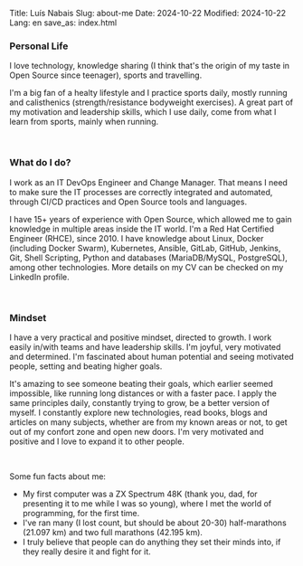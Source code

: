 Title: Luís Nabais
Slug: about-me
Date: 2024-10-22
Modified: 2024-10-22
Lang: en
save_as: index.html

### Personal Life
I love technology, knowledge sharing (I think that's the origin of my taste in Open Source since teenager), sports and travelling.

I'm a big fan of a healty lifestyle and I practice sports daily, mostly running and calisthenics (strength/resistance bodyweight exercises).
A great part of my motivation and leadership skills, which I use daily, come from what I learn from sports, mainly when running.


<br />

### What do I do?

I work as an IT DevOps Engineer and Change Manager. That means I need to make sure the IT processes are correctly integrated and automated, through CI/CD practices and Open Source tools and languages.

I have 15+ years of experience with Open Source, which allowed me to gain knowledge in multiple areas inside the IT world.
I'm a Red Hat Certified Engineer (RHCE), since 2010.
I have knowledge about Linux, Docker (including Docker Swarm), Kubernetes, Ansible, GitLab, GitHub, Jenkins, Git, Shell Scripting, Python and databases (MariaDB/MySQL, PostgreSQL), among other technologies.
More details on my CV can be checked on my LinkedIn profile.

<br />

### Mindset
I have a very practical and positive mindset, directed to growth. I work easily in/with teams and have leadership skills. I'm joyful, very motivated and determined.
I'm fascinated about human potential and seeing motivated people, setting and beating higher goals.

It's amazing to see someone beating their goals, which earlier seemed impossible, like running long distances or with a faster pace.
I apply the same principles daily, constantly trying to grow, be a better version of myself. I constantly explore new technologies, read books, blogs and articles on many subjects, whether are from my known areas or not, to get out of my confort zone and open new doors.
I'm very motivated and positive and I love to expand it to other people.

<br />

Some fun facts about me:

* My first computer was a ZX Spectrum 48K (thank you, dad, for presenting it to me while I was so young), where I met the world of programming, for the first time.
* I've ran many (I lost count, but should be about 20-30) half-marathons (21.097 km) and two full marathons (42.195 km).
* I truly believe that people can do anything they set their minds into, if they really desire it and fight for it.